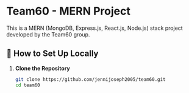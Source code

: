 # Team60 - MERN Project

This is a MERN (MongoDB, Express.js, React.js, Node.js) stack project developed by the Team60 group.

## 🚀 How to Set Up Locally

1. **Clone the Repository**
   ```bash
   git clone https://github.com/jennijoseph2005/team60.git
   cd team60
